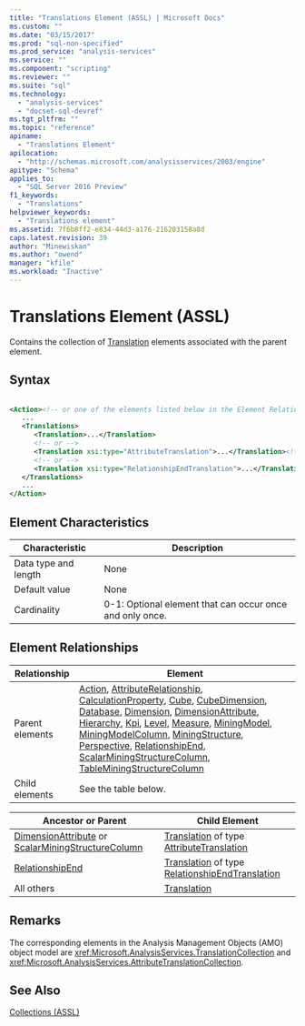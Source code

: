 ```yaml
---
title: "Translations Element (ASSL) | Microsoft Docs"
ms.custom: ""
ms.date: "03/15/2017"
ms.prod: "sql-non-specified"
ms.prod_service: "analysis-services"
ms.service: ""
ms.component: "scripting"
ms.reviewer: ""
ms.suite: "sql"
ms.technology: 
  - "analysis-services"
  - "docset-sql-devref"
ms.tgt_pltfrm: ""
ms.topic: "reference"
apiname: 
  - "Translations Element"
apilocation: 
  - "http://schemas.microsoft.com/analysisservices/2003/engine"
apitype: "Schema"
applies_to: 
  - "SQL Server 2016 Preview"
f1_keywords: 
  - "Translations"
helpviewer_keywords: 
  - "Translations element"
ms.assetid: 7f6b8ff2-e834-44d3-a176-216203158a8d
caps.latest.revision: 39
author: "Minewiskan"
ms.author: "owend"
manager: "kfile"
ms.workload: "Inactive"
---
```

# Translations Element (ASSL)
  Contains the collection of [Translation](../../../analysis-services/scripting/objects/translation-element-assl.md) elements associated with the parent element.  
  
## Syntax  
  
```xml  
  
<Action><!-- or one of the elements listed below in the Element Relationships table -->  
   ...  
   <Translations>  
      <Translation>...</Translation>  
      <!-- or -->  
      <Translation xsi:type="AttributeTranslation">...</Translation><!-- parent: DimensionAttribute or ScalarMiningStructureColumn -->  
      <!-- or -->  
      <Translation xsi:type="RelationshipEndTranslation">...</Translation><!-- parent: RelationshipEnd -->  
   </Translations>  
   ...  
</Action>  
```  
  
## Element Characteristics  
  
|Characteristic|Description|  
|--------------------|-----------------|  
|Data type and length|None|  
|Default value|None|  
|Cardinality|0-1: Optional element that can occur once and only once.|  
  
## Element Relationships  
  
|Relationship|Element|  
|------------------|-------------|  
|Parent elements|[Action](../../../analysis-services/scripting/objects/action-element-assl.md), [AttributeRelationship](../../../analysis-services/scripting/objects/attributerelationship-element-assl.md), [CalculationProperty](../../../analysis-services/scripting/objects/calculationproperty-element-assl.md), [Cube](../../../analysis-services/scripting/objects/cube-element-assl.md), [CubeDimension](../../../analysis-services/scripting/data-type/cubedimension-data-type-assl.md), [Database](../../../analysis-services/scripting/objects/database-element-assl.md), [Dimension](../../../analysis-services/scripting/objects/dimension-element-assl.md), [DimensionAttribute](../../../analysis-services/scripting/data-type/dimensionattribute-data-type-assl.md), [Hierarchy](../../../analysis-services/scripting/objects/hierarchy-element-assl.md), [Kpi](../../../analysis-services/scripting/objects/kpi-element-assl.md), [Level](../../../analysis-services/scripting/objects/level-element-assl.md), [Measure](../../../analysis-services/scripting/objects/measure-element-assl.md), [MiningModel](../../../analysis-services/scripting/objects/miningmodel-element-assl.md), [MiningModelColumn](../../../analysis-services/scripting/data-type/miningmodelcolumn-data-type-assl.md), [MiningStructure](../../../analysis-services/scripting/objects/miningstructure-element-assl.md), [Perspective](../../../analysis-services/scripting/objects/perspective-element-assl.md), [RelationshipEnd](../../../analysis-services/scripting/data-type/relationshipend-data-type-assl.md), [ScalarMiningStructureColumn](../../../analysis-services/scripting/data-type/scalarminingstructurecolumn-data-type-assl.md), [TableMiningStructureColumn](../../../analysis-services/scripting/data-type/tableminingstructurecolumn-data-type-assl.md)|  
|Child elements|See the table below.|  
  
|Ancestor or Parent|Child Element|  
|------------------------|-------------------|  
|[DimensionAttribute](../../../analysis-services/scripting/data-type/dimensionattribute-data-type-assl.md) or [ScalarMiningStructureColumn](../../../analysis-services/scripting/data-type/scalarminingstructurecolumn-data-type-assl.md)|[Translation](../../../analysis-services/scripting/objects/translation-element-assl.md) of type [AttributeTranslation](../../../analysis-services/scripting/data-type/attributetranslation-data-type-assl.md)|  
|[RelationshipEnd](../../../analysis-services/scripting/data-type/relationshipend-data-type-assl.md)|[Translation](../../../analysis-services/scripting/data-type/relationshipendtranslation-element-assl.md) of type [RelationshipEndTranslation](../../../analysis-services/scripting/data-type/relationshipendtranslation-element-assl.md)|  
|All others|[Translation](../../../analysis-services/scripting/objects/translation-element-assl.md)|  
  
## Remarks  
 The corresponding elements in the Analysis Management Objects (AMO) object model are <xref:Microsoft.AnalysisServices.TranslationCollection> and <xref:Microsoft.AnalysisServices.AttributeTranslationCollection>.  
  
## See Also  
 [Collections &#40;ASSL&#41;](../../../analysis-services/scripting/collections/collections-assl.md)  
  
  
